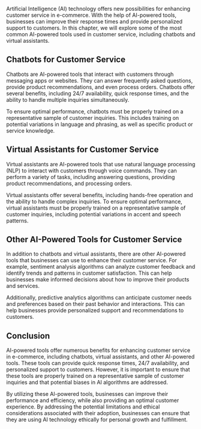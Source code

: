 
Artificial Intelligence (AI) technology offers new possibilities for enhancing customer service in e-commerce. With the help of AI-powered tools, businesses can improve their response times and provide personalized support to customers. In this chapter, we will explore some of the most common AI-powered tools used in customer service, including chatbots and virtual assistants.

Chatbots for Customer Service
-----------------------------

Chatbots are AI-powered tools that interact with customers through messaging apps or websites. They can answer frequently asked questions, provide product recommendations, and even process orders. Chatbots offer several benefits, including 24/7 availability, quick response times, and the ability to handle multiple inquiries simultaneously.

To ensure optimal performance, chatbots must be properly trained on a representative sample of customer inquiries. This includes training on potential variations in language and phrasing, as well as specific product or service knowledge.

Virtual Assistants for Customer Service
---------------------------------------

Virtual assistants are AI-powered tools that use natural language processing (NLP) to interact with customers through voice commands. They can perform a variety of tasks, including answering questions, providing product recommendations, and processing orders.

Virtual assistants offer several benefits, including hands-free operation and the ability to handle complex inquiries. To ensure optimal performance, virtual assistants must be properly trained on a representative sample of customer inquiries, including potential variations in accent and speech patterns.

Other AI-Powered Tools for Customer Service
-------------------------------------------

In addition to chatbots and virtual assistants, there are other AI-powered tools that businesses can use to enhance their customer service. For example, sentiment analysis algorithms can analyze customer feedback and identify trends and patterns in customer satisfaction. This can help businesses make informed decisions about how to improve their products and services.

Additionally, predictive analytics algorithms can anticipate customer needs and preferences based on their past behavior and interactions. This can help businesses provide personalized support and recommendations to customers.

Conclusion
----------

AI-powered tools offer numerous benefits for enhancing customer service in e-commerce, including chatbots, virtual assistants, and other AI-powered tools. These tools can provide quick response times, 24/7 availability, and personalized support to customers. However, it is important to ensure that these tools are properly trained on a representative sample of customer inquiries and that potential biases in AI algorithms are addressed.

By utilizing these AI-powered tools, businesses can improve their performance and efficiency, while also providing an optimal customer experience. By addressing the potential limitations and ethical considerations associated with their adoption, businesses can ensure that they are using AI technology ethically for personal growth and fulfillment.

